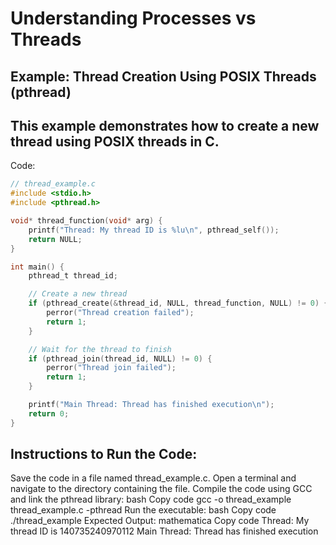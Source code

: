 # Understanding Processes vs Threads

## **Example: Thread Creation Using POSIX Threads (pthread)**
## This example demonstrates how to create a new thread using POSIX threads in C.

Code:

``` c
// thread_example.c
#include <stdio.h>
#include <pthread.h>

void* thread_function(void* arg) {
    printf("Thread: My thread ID is %lu\n", pthread_self());
    return NULL;
}

int main() {
    pthread_t thread_id;

    // Create a new thread
    if (pthread_create(&thread_id, NULL, thread_function, NULL) != 0) {
        perror("Thread creation failed");
        return 1;
    }

    // Wait for the thread to finish
    if (pthread_join(thread_id, NULL) != 0) {
        perror("Thread join failed");
        return 1;
    }

    printf("Main Thread: Thread has finished execution\n");
    return 0;
}
```

## Instructions to Run the Code:
Save the code in a file named thread_example.c.
Open a terminal and navigate to the directory containing the file.
Compile the code using GCC and link the pthread library:
bash
Copy code
gcc -o thread_example thread_example.c -pthread
Run the executable:
bash
Copy code
./thread_example
Expected Output:
mathematica
Copy code
Thread: My thread ID is 140735240970112
Main Thread: Thread has finished execution